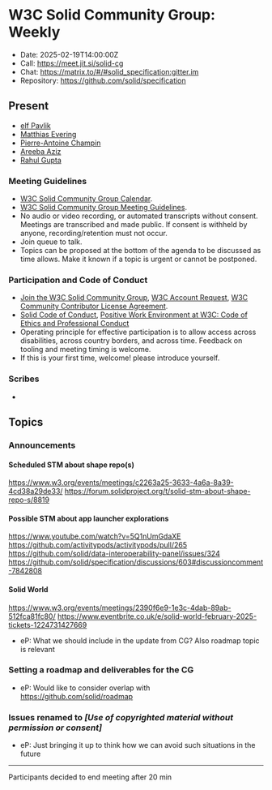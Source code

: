 # W3C Solid Community Group: Weekly

* Date: 2025-02-19T14:00:00Z
* Call: https://meet.jit.si/solid-cg
* Chat: https://matrix.to/#/#solid_specification:gitter.im
* Repository: https://github.com/solid/specification

## Present
* [elf Pavlik](https://elf-pavlik.hackers4peace.net)
* [Matthias Evering](https://solidweb.me/testpro/)
* [Pierre-Antoine Champin](https://champin.net/#pa)
* [Areeba Aziz](https://areeba.ca/)
* [Rahul Gupta](https://cxres.pages.dev/profile#i)

### Meeting Guidelines
* [W3C Solid Community Group Calendar](https://www.w3.org/groups/cg/solid/calendar).
* [W3C Solid Community Group Meeting Guidelines](https://github.com/w3c-cg/solid/blob/main/meetings/README.md).
* No audio or video recording, or automated transcripts without consent. Meetings are transcribed and made public. If consent is withheld by anyone, recording/retention must not occur.
* Join queue to talk.
* Topics can be proposed at the bottom of the agenda to be discussed as time allows. Make it known if a topic is urgent or cannot be postponed.

### Participation and Code of Conduct
* [Join the W3C Solid Community Group](https://www.w3.org/community/solid/join), [W3C Account Request](http://www.w3.org/accounts/request), [W3C Community Contributor License Agreement](https://www.w3.org/community/about/agreements/cla/).
* [Solid Code of Conduct](https://github.com/solid/process/blob/main/code-of-conduct.md), [Positive Work Environment at W3C: Code of Ethics and Professional Conduct](https://www.w3.org/Consortium/cepc/)
* Operating principle for effective participation is to allow access across disabilities, across country borders, and across time. Feedback on tooling and meeting timing is welcome.
* If this is your first time, welcome! please introduce yourself.


### Scribes

*

## Topics

### Announcements

#### Scheduled STM about shape repo(s)

https://www.w3.org/events/meetings/c2263a25-3633-4a6a-8a39-4cd38a29de33/
https://forum.solidproject.org/t/solid-stm-about-shape-repo-s/8819

#### Possible STM about app launcher explorations

https://www.youtube.com/watch?v=5Q1nUmGdaXE
https://github.com/activitypods/activitypods/pull/265
https://github.com/solid/data-interoperability-panel/issues/324
https://github.com/solid/specification/discussions/603#discussioncomment-7842808

#### Solid World

https://www.w3.org/events/meetings/2390f6e9-1e3c-4dab-89ab-512fca81fc80/
https://www.eventbrite.co.uk/e/solid-world-february-2025-tickets-1224731427669

* eP: What we should include in the update from CG? Also roadmap topic is relevant


### Setting a roadmap and deliverables for the CG

* eP: Would like to consider overlap with https://github.com/solid/roadmap

### Issues renamed to *[Use of copyrighted material without permission or consent]*

* eP: Just bringing it up to think how we can avoid such situations in the future


------

Participants decided to end meeting after 20 min
